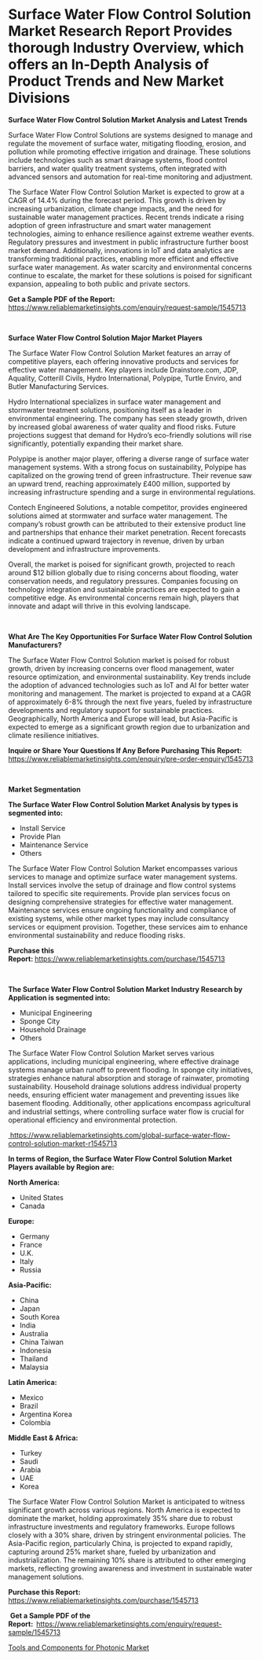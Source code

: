 <p><h1>Surface Water Flow Control Solution Market Research Report Provides thorough Industry Overview, which offers an In-Depth Analysis of Product Trends and New Market Divisions</h1></p><p><strong>Surface Water Flow Control Solution Market Analysis and Latest Trends</strong></p>
<p><p>Surface Water Flow Control Solutions are systems designed to manage and regulate the movement of surface water, mitigating flooding, erosion, and pollution while promoting effective irrigation and drainage. These solutions include technologies such as smart drainage systems, flood control barriers, and water quality treatment systems, often integrated with advanced sensors and automation for real-time monitoring and adjustment.</p><p>The Surface Water Flow Control Solution Market is expected to grow at a CAGR of 14.4% during the forecast period. This growth is driven by increasing urbanization, climate change impacts, and the need for sustainable water management practices. Recent trends indicate a rising adoption of green infrastructure and smart water management technologies, aiming to enhance resilience against extreme weather events. Regulatory pressures and investment in public infrastructure further boost market demand. Additionally, innovations in IoT and data analytics are transforming traditional practices, enabling more efficient and effective surface water management. As water scarcity and environmental concerns continue to escalate, the market for these solutions is poised for significant expansion, appealing to both public and private sectors.</p></p>
<p><strong>Get a Sample PDF of the Report:&nbsp;</strong> <a href="https://www.reliablemarketinsights.com/enquiry/request-sample/1545713?utm_campaign=3167&utm_medium=2&utm_source=Github&utm_content=ia&utm_term=11042025&utm_id=surface-water-flow-control-solution">https://www.reliablemarketinsights.com/enquiry/request-sample/1545713</a></p>
<p>&nbsp;</p>
<p><strong>Surface Water Flow Control Solution Major Market Players</strong></p>
<p><p>The Surface Water Flow Control Solution Market features an array of competitive players, each offering innovative products and services for effective water management. Key players include Drainstore.com, JDP, Aquality, Cotterill Civils, Hydro International, Polypipe, Turtle Enviro, and Butler Manufacturing Services. </p><p>Hydro International specializes in surface water management and stormwater treatment solutions, positioning itself as a leader in environmental engineering. The company has seen steady growth, driven by increased global awareness of water quality and flood risks. Future projections suggest that demand for Hydro’s eco-friendly solutions will rise significantly, potentially expanding their market share.</p><p>Polypipe is another major player, offering a diverse range of surface water management systems. With a strong focus on sustainability, Polypipe has capitalized on the growing trend of green infrastructure. Their revenue saw an upward trend, reaching approximately £400 million, supported by increasing infrastructure spending and a surge in environmental regulations.</p><p>Contech Engineered Solutions, a notable competitor, provides engineered solutions aimed at stormwater and surface water management. The company’s robust growth can be attributed to their extensive product line and partnerships that enhance their market penetration. Recent forecasts indicate a continued upward trajectory in revenue, driven by urban development and infrastructure improvements.</p><p>Overall, the market is poised for significant growth, projected to reach around $12 billion globally due to rising concerns about flooding, water conservation needs, and regulatory pressures. Companies focusing on technology integration and sustainable practices are expected to gain a competitive edge. As environmental concerns remain high, players that innovate and adapt will thrive in this evolving landscape.</p></p>
<p>&nbsp;</p>
<p><strong>What Are The Key Opportunities For Surface Water Flow Control Solution Manufacturers?</strong></p>
<p><p>The Surface Water Flow Control Solution market is poised for robust growth, driven by increasing concerns over flood management, water resource optimization, and environmental sustainability. Key trends include the adoption of advanced technologies such as IoT and AI for better water monitoring and management. The market is projected to expand at a CAGR of approximately 6-8% through the next five years, fueled by infrastructure developments and regulatory support for sustainable practices. Geographically, North America and Europe will lead, but Asia-Pacific is expected to emerge as a significant growth region due to urbanization and climate resilience initiatives.</p></p>
<p><strong>Inquire or Share Your Questions If Any Before Purchasing This Report:</strong> <a href="https://www.reliablemarketinsights.com/enquiry/pre-order-enquiry/1545713?utm_campaign=3167&utm_medium=2&utm_source=Github&utm_content=ia&utm_term=11042025&utm_id=surface-water-flow-control-solution">https://www.reliablemarketinsights.com/enquiry/pre-order-enquiry/1545713</a></p>
<p>&nbsp;</p>
<p><strong>Market Segmentation</strong></p>
<p><strong>The Surface Water Flow Control Solution Market Analysis by types is segmented into:</strong></p>
<p><ul><li>Install Service</li><li>Provide Plan</li><li>Maintenance Service</li><li>Others</li></ul></p>
<p><p>The Surface Water Flow Control Solution Market encompasses various services to manage and optimize surface water management systems. Install services involve the setup of drainage and flow control systems tailored to specific site requirements. Provide plan services focus on designing comprehensive strategies for effective water management. Maintenance services ensure ongoing functionality and compliance of existing systems, while other market types may include consultancy services or equipment provision. Together, these services aim to enhance environmental sustainability and reduce flooding risks.</p></p>
<p><strong>Purchase this Report:&nbsp;</strong><a href="https://www.reliablemarketinsights.com/purchase/1545713?utm_campaign=3167&utm_medium=2&utm_source=Github&utm_content=ia&utm_term=11042025&utm_id=surface-water-flow-control-solution">https://www.reliablemarketinsights.com/purchase/1545713</a></p>
<p>&nbsp;</p>
<p><strong>The Surface Water Flow Control Solution Market Industry Research by Application is segmented into:</strong></p>
<p><ul><li>Municipal Engineering</li><li>Sponge City</li><li>Household Drainage</li><li>Others</li></ul></p>
<p><p>The Surface Water Flow Control Solution Market serves various applications, including municipal engineering, where effective drainage systems manage urban runoff to prevent flooding. In sponge city initiatives, strategies enhance natural absorption and storage of rainwater, promoting sustainability. Household drainage solutions address individual property needs, ensuring efficient water management and preventing issues like basement flooding. Additionally, other applications encompass agricultural and industrial settings, where controlling surface water flow is crucial for operational efficiency and environmental protection.</p></p>
<p><a href="https://www.reliablemarketinsights.com/global-surface-water-flow-control-solution-market-r1545713?utm_campaign=3167&utm_medium=2&utm_source=Github&utm_content=ia&utm_term=11042025&utm_id=surface-water-flow-control-solution">&nbsp;https://www.reliablemarketinsights.com/global-surface-water-flow-control-solution-market-r1545713</a></p>
<p><strong>In terms of Region, the Surface Water Flow Control Solution Market Players available by Region are:</strong></p>
<p>
    <p> <strong> North America: </strong>
        <ul>
            <li>United States</li>
            <li>Canada</li>
        </ul>
        </p> 
    <p> <strong> Europe: </strong>
        <ul>
            <li>Germany</li>
            <li>France</li>
            <li>U.K.</li>
            <li>Italy</li>
            <li>Russia</li>
        </ul>
        </p> 
    <p> <strong> Asia-Pacific: </strong>
        <ul>
            <li>China</li>
            <li>Japan</li>
            <li>South Korea</li>
            <li>India</li>
            <li>Australia</li>
            <li>China Taiwan</li>
            <li>Indonesia</li>
            <li>Thailand</li>
            <li>Malaysia</li>
        </ul>
        </p> 
    <p> <strong> Latin America: </strong>
        <ul>
            <li>Mexico</li>
            <li>Brazil</li>
            <li>Argentina Korea</li>
            <li>Colombia</li>
        </ul>
        </p> 
    <p> <strong> Middle East & Africa: </strong>
        <ul>
            <li>Turkey</li>
            <li>Saudi</li>
            <li>Arabia</li>
            <li>UAE</li>
            <li>Korea</li>
        </ul>
    </p>
    </p>
<p><p>The Surface Water Flow Control Solution Market is anticipated to witness significant growth across various regions. North America is expected to dominate the market, holding approximately 35% share due to robust infrastructure investments and regulatory frameworks. Europe follows closely with a 30% share, driven by stringent environmental policies. The Asia-Pacific region, particularly China, is projected to expand rapidly, capturing around 25% market share, fueled by urbanization and industrialization. The remaining 10% share is attributed to other emerging markets, reflecting growing awareness and investment in sustainable water management solutions.</p></p>
<p><strong>Purchase this Report: </strong><a href="https://www.reliablemarketinsights.com/purchase/1545713?utm_campaign=3167&utm_medium=2&utm_source=Github&utm_content=ia&utm_term=11042025&utm_id=surface-water-flow-control-solution">https://www.reliablemarketinsights.com/purchase/1545713</a></p>
<p>&nbsp;<strong>Get a Sample PDF of the Report:&nbsp;&nbsp;</strong><a href="https://www.reliablemarketinsights.com/enquiry/request-sample/1545713?utm_campaign=3167&utm_medium=2&utm_source=Github&utm_content=ia&utm_term=11042025&utm_id=surface-water-flow-control-solution">https://www.reliablemarketinsights.com/enquiry/request-sample/1545713</a></p>
<p><strong></strong></p>
<p><p><a href="https://github.com/leyesamilej/Market-Research-Report-List-1/blob/main/tools-and-components-for-photonic-market.md?utm_campaign=3167&utm_medium=2&utm_source=Github&utm_content=ia&utm_term=11042025&utm_id=surface-water-flow-control-solution">Tools and Components for Photonic Market</a></p></p>